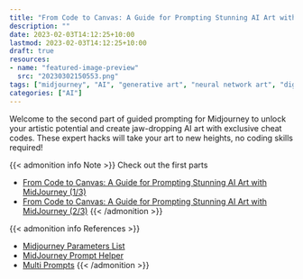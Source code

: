 ```yaml
---
title: "From Code to Canvas: A Guide for Prompting Stunning AI Art with MidJourney (3/3)"
description: ""
date: 2023-02-03T14:12:25+10:00
lastmod: 2023-02-03T14:12:25+10:00
draft: true
resources:
- name: "featured-image-preview"
  src: "20230302150553.png"
tags: ["midjourney", "AI", "generative art", "neural network art", "digital art", "chatgpt", "openai", "createive AI", "AI Art Tutorial", "prompt engineering", "dalle", "cheat", "AI art", "art", "hack", "AI hacks", "AI Art Tools", "prompt generator", "photography" ]
categories: ["AI"]
---
```


Welcome to the second part of guided prompting for Midjourney to unlock your artistic potential and create jaw-dropping AI art with exclusive cheat codes. These expert hacks will take your art to new heights, no coding skills required!

<!--more-->



{{< admonition info Note >}}
Check out the first parts
- [From Code to Canvas: A Guide for Prompting Stunning AI Art with MidJourney (1/3)](../from-code-to-canvas-a-guide-for-prompting-stunning-ai-art-with-midjourney-1/)
- [From Code to Canvas: A Guide for Prompting Stunning AI Art with MidJourney (2/3)](../from-code-to-canvas-a-guide-for-prompting-stunning-ai-art-with-midjourney-1/)
{{< /admonition >}}

{{< admonition info References >}}
- [Midjourney Parameters List](https://docs.midjourney.com/docs/parameter-list)
- [MidJourney Prompt Helper](https://prompt.noonshot.com/)
- [Multi Prompts](https://docs.midjourney.com/docs/multi-prompts)
{{< /admonition >}}
